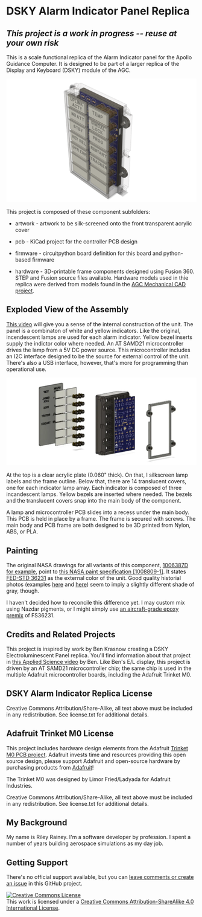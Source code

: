 # DSKY Alarm Indicator Panel Replica

## *This project is a work in progress -- reuse at your own risk*

This is a scale functional replica of the Alarm Indicator panel for the Apollo Guidance Computer. It is
designed to be part of a larger replica of the Display and Keyboard (DSKY) module of the AGC.

![See through view](images/see-thru-01.PNG)

This project is composed of these component subfolders:

* artwork - artwork to be silk-screened onto the front transparent acrylic cover

* pcb - KiCad project for the controller PCB design

* firmware - circuitpython board definition for this board and python-based firmware

* hardware - 3D-printable frame components designed using Fusion 360. STEP and Fusion source files available. Hardware models used in thie replica were derived from models found in the [AGC Mechanical CAD project](https://github.com/rrainey/agc-mechanical-cad).

## Exploded View of the Assembly

[This video](https://vimeo.com/393337269) will give you a sense of the internal construction of the unit. The panel
is a combinaton of white and yellow indicators. Like the original, incendescent lamps are used for each alarm
indicator. Yellow bezel inserts supply the indictor color where needed. An AT SAMD21 microcontroller drives the lamp from a 5V DC power
source. This microcontroller includes an I2C interface designed to be the source for external control of the unit.
There's also a USB interface, however, that's more for programming than operational use.

![Exploded view](images/exploded-view-01.PNG)

At the top is a clear acrylic plate (0.060" thick). On that, I silkscreen lamp labels and the frame outline. Below that, there are 14 translucent covers, one for each indicator lamp array. Each indicator is composed of three incandescent lamps. Yellow bezels are inserted where needed. The bezels and the translucent covers snap into the main body of the component.  

A lamp and microcontroller PCB slides into a recess under the main body.  This PCB is held in place by a frame. The frame is secured with screws. The main body and PCB frame are both designed to be 3D printed from Nylon, ABS, or PLA.

## Painting

The original NASA drawings for all variants of this component, [1006387D for example,](https://archive.org/stream/apertureCardBox439Part2NARASW_images#page/n409/mode/1up) point to [this NASA paint specification [1008809-1]](https://archive.org/stream/apertureCardBox443NARASW_images#page/n504/mode/1up). It states [FED-STD 36231](http://federalstandard595.com/36231/) as the external color of the unit.  Good quality historial photos (examples [here](https://www.icollector.com/Apollo-CM-DSKY_i21861898) and [here](http://nassp.sourceforge.net/wiki/File:DSKY.jpg)) seem to imply a slightly different shade of gray, though. 

I haven't decided how to reconcile this difference yet. I may custom mix using Nazdar pigments, or I might simply use [an aircraft-grade epoxy premix](https://www.skygeek.com/deft-01-series-epoxy-topcoat-gray-36231-mil-prf-227750g.html) of FS36231.

## Credits and Related Projects

This project is inspired by work by Ben Krasnow creating a DSKY Electroluminescent Panel replica. You'll
find information about that project in [this Applied Science video](https://www.youtube.com/watch?v=Z2o_Sp2-aBo) by Ben. Like Ben's E/L display, this project is driven by an AT SAMD21 microcontroller chip; the same chip is used in the multiple Adafruit microcontroller boards, including the Adafruit Trinket M0.

## DSKY Alarm Indicator Replica License

Creative Commons Attribution/Share-Alike, all text above must be included in any redistribution. See license.txt for additional details.

## Adafruit Trinket M0 License

This project includes hardware design elements from the Adafruit [Trinket M0 PCB project](https://github.com/adafruit/Adafruit-Trinket-M0-PCB). Adafruit invests time and resources providing this open source design, please support Adafruit and open-source hardware by purchasing products from [Adafruit](https://www.adafruit.com)!

The Trinket M0 was designed by Limor Fried/Ladyada for Adafruit Industries.

Creative Commons Attribution/Share-Alike, all text above must be included in any redistribution. See license.txt for additional details.

## My Background

My name is Riley Rainey. I'm a software developer by profession. I spent a number of years building aerospace simulations as my day job.

## Getting Support

There's no official support available, but you can [leave comments or create an issue](https://github.com/rrainey/DSKY-alarm-panel-replica/issues) in this GitHub project.


[![Creative Commons License](https://i.creativecommons.org/l/by-sa/4.0/88x31.png)](http://creativecommons.org/licenses/by-sa/4.0/)  
This work is licensed under a [Creative Commons Attribution-ShareAlike 4.0 International License](http://creativecommons.org/licenses/by-sa/4.0/).

